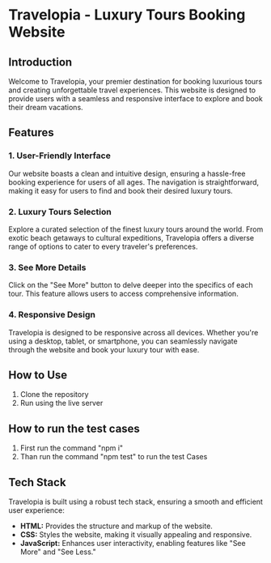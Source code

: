 # Travelopia - Luxury Tours Booking Website

## Introduction

Welcome to Travelopia, your premier destination for booking luxurious tours and creating unforgettable travel experiences. This website is designed to provide users with a seamless and responsive interface to explore and book their dream vacations.

## Features

### 1. User-Friendly Interface

Our website boasts a clean and intuitive design, ensuring a hassle-free booking experience for users of all ages. The navigation is straightforward, making it easy for users to find and book their desired luxury tours.

### 2. Luxury Tours Selection

Explore a curated selection of the finest luxury tours around the world. From exotic beach getaways to cultural expeditions, Travelopia offers a diverse range of options to cater to every traveler's preferences.

### 3. See More Details

Click on the "See More" button to delve deeper into the specifics of each tour. This feature allows users to access comprehensive information.

### 4. Responsive Design

Travelopia is designed to be responsive across all devices. Whether you're using a desktop, tablet, or smartphone, you can seamlessly navigate through the website and book your luxury tour with ease.

## How to Use

1. Clone the repository
2. Run using the live server

## How to run the test cases
1. First run the command "npm i"
2. Than run the command "npm test"  to run the test Cases

## Tech Stack

Travelopia is built using a robust tech stack, ensuring a smooth and efficient user experience:

- **HTML:** Provides the structure and markup of the website.
- **CSS:** Styles the website, making it visually appealing and responsive.
- **JavaScript:** Enhances user interactivity, enabling features like "See More" and "See Less."
